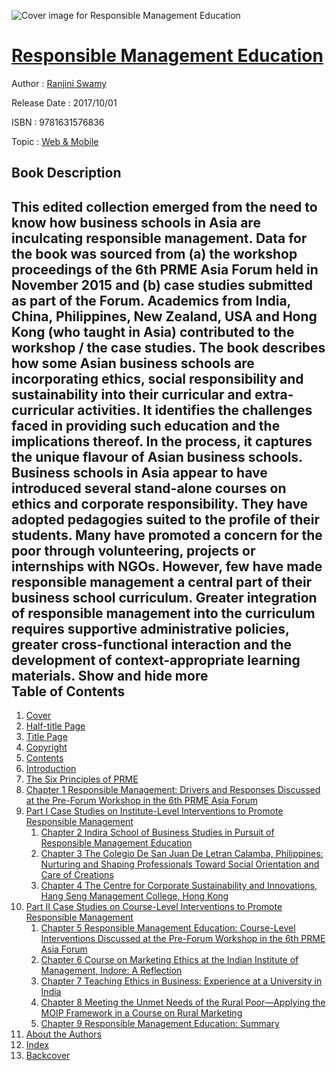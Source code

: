 ![Cover image for Responsible Management Education](https://imgdetail.ebookreading.net/cover/cover/web_mobile/EB9781631576836.jpg)

[Responsible Management Education](https://ebookreading.net/view/book/Responsible+Management+Education-EB9781631576836_1.html "Responsible Management Education")
====================================================================================================================

Author : [Ranjini Swamy](https://ebookreading.net/search/author/Ranjini+Swamy)

Release Date : 2017/10/01

ISBN : 9781631576836

Topic : [Web & Mobile](https://ebookreading.net/search/category/web-mobile)

Book Description
-----------------

 This edited collection emerged from the need to know how business schools in Asia are inculcating responsible management. Data for the book was sourced from (a) the workshop proceedings of the 6th PRME Asia Forum held in November 2015 and (b) case studies submitted as part of the Forum. Academics from India, China, Philippines, New Zealand, USA and Hong Kong (who taught in Asia) contributed to the workshop / the case studies. The book describes how some Asian business schools are incorporating ethics, social responsibility and sustainability into their curricular and extra-curricular activities. It identifies the challenges faced in providing such education and the implications thereof. In the process, it captures the unique flavour of Asian business schools. Business schools in Asia appear to have introduced several stand-alone courses on ethics and corporate responsibility. They have adopted pedagogies suited to the profile of their students. Many have promoted a concern for the poor through volunteering, projects or internships with NGOs. However, few have made responsible management a central part of their business school curriculum. Greater integration of responsible management into the curriculum requires supportive administrative policies, greater cross-functional interaction and the development of context-appropriate learning materials.        Show and hide more                
Table of Contents
-----------------

1. [Cover](https://ebookreading.net/view/book/Responsible+Management+Education-EB9781631576836_1.html)
1. [Half-title Page](https://ebookreading.net/view/book/Responsible+Management+Education-EB9781631576836_2.html)
1. [Title Page](https://ebookreading.net/view/book/Responsible+Management+Education-EB9781631576836_3.html)
1. [Copyright](https://ebookreading.net/view/book/Responsible+Management+Education-EB9781631576836_4.html)
1. [Contents](https://ebookreading.net/view/book/Responsible+Management+Education-EB9781631576836_6.html)
1. [Introduction](https://ebookreading.net/view/book/Responsible+Management+Education-EB9781631576836_7.html)
1. [The Six Principles of PRME](https://ebookreading.net/view/book/Responsible+Management+Education-EB9781631576836_8.html)
1. [Chapter 1 Responsible Management: Drivers and Responses Discussed at the Pre-Forum Workshop in the 6th PRME Asia Forum](https://ebookreading.net/view/book/Responsible+Management+Education-EB9781631576836_9.html)
1. [Part I Case Studies on Institute-Level Interventions to Promote Responsible Management](https://ebookreading.net/view/book/Responsible+Management+Education-EB9781631576836_10.html)
    1. [Chapter 2 Indira School of Business Studies in Pursuit of Responsible Management Education](https://ebookreading.net/view/book/Responsible+Management+Education-EB9781631576836_11.html)
    1. [Chapter 3 The Colegio De San Juan De Letran Calamba, Philippines: Nurturing and Shaping Professionals Toward Social Orientation and Care of Creations](https://ebookreading.net/view/book/Responsible+Management+Education-EB9781631576836_12.html)
    1. [Chapter 4 The Centre for Corporate Sustainability and Innovations, Hang Seng Management College, Hong Kong](https://ebookreading.net/view/book/Responsible+Management+Education-EB9781631576836_13.html)
1. [Part II Case Studies on Course-Level Interventions to Promote Responsible Management](https://ebookreading.net/view/book/Responsible+Management+Education-EB9781631576836_14.html)
    1. [Chapter 5 Responsible Management Education: Course-Level Interventions Discussed at the Pre-Forum Workshop in the 6th PRME Asia Forum](https://ebookreading.net/view/book/Responsible+Management+Education-EB9781631576836_15.html)
    1. [Chapter 6 Course on Marketing Ethics at the Indian Institute of Management, Indore: A Reflection](https://ebookreading.net/view/book/Responsible+Management+Education-EB9781631576836_16.html)
    1. [Chapter 7 Teaching Ethics in Business: Experience at a University in India](https://ebookreading.net/view/book/Responsible+Management+Education-EB9781631576836_17.html)
    1. [Chapter 8 Meeting the Unmet Needs of the Rural Poor—Applying the MOIP Framework in a Course on Rural Marketing](https://ebookreading.net/view/book/Responsible+Management+Education-EB9781631576836_18.html)
    1. [Chapter 9 Responsible Management Education: Summary](https://ebookreading.net/view/book/Responsible+Management+Education-EB9781631576836_19.html)
1. [About the Authors](https://ebookreading.net/view/book/Responsible+Management+Education-EB9781631576836_20.html)
1. [Index](https://ebookreading.net/view/book/Responsible+Management+Education-EB9781631576836_21.html)
1. [Backcover](https://ebookreading.net/view/book/Responsible+Management+Education-EB9781631576836_23.html)
